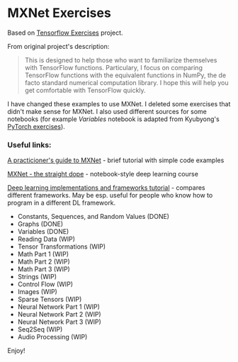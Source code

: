 # MXNet Exercises

Based on [Tensorflow Exercises](https://github.com/Kyubyong/tensorflow-exercises) project.

From original project's description:

> This is designed to help those who want to familiarize themselves with TensorFlow functions. Particulary, I focus on comparing TensorFlow functions with the equivalent functions in NumPy, the de facto standard numerical computation library. I hope this will help you get comfortable with TensorFlow quickly.

I have changed these examples to use MXNet. I deleted some exercises that didn't make sense for MXNet. I also used different sources for some notebooks (for example *Variables* notebook is adapted from Kyubyong's [PyTorch exercises](https://github.com/keon/pytorch-exercises)). 

### Useful links:

[A practicioner's guide to MXNet](http://home.cse.ust.hk/~xshiab/data/MXNet.pdf) - brief tutorial with simple code examples

[MXNet - the straight dope](https://github.com/zackchase/mxnet-the-straight-dope) - notebook-style deep learning course

[Deep learning implementations and frameworks tutorial](https://sites.google.com/site/dliftutorial/) - compares different frameworks. May be esp. useful for people who know how to program in a different DL framework.

* Constants, Sequences, and Random Values (DONE)
* Graphs (DONE)
* Variables (DONE)
* Reading Data (WIP)
* Tensor Transformations (WIP)
* Math Part 1 (WIP)
* Math Part 2 (WIP)
* Math Part 3 (WIP)
* Strings (WIP)
* Control Flow (WIP)
* Images (WIP)
* Sparse Tensors (WIP)
* Neural Network Part 1 (WIP)
* Neural Network Part 2 (WIP)
* Neural Network Part 3 (WIP)
* Seq2Seq (WIP)
* Audio Processing (WIP)

Enjoy!
